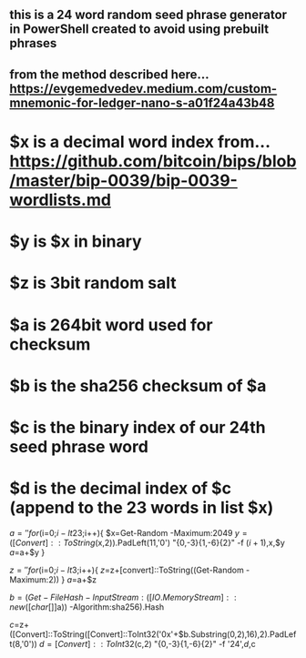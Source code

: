 ## this is a 24 word random seed phrase generator in PowerShell created to avoid using prebuilt phrases
## from the method described here... https://evgemedvedev.medium.com/custom-mnemonic-for-ledger-nano-s-a01f24a43b48
# $x is a decimal word index from... https://github.com/bitcoin/bips/blob/master/bip-0039/bip-0039-wordlists.md
# $y is $x in binary
# $z is 3bit random salt
# $a is 264bit word used for checksum
# $b is the sha256 checksum of $a
# $c is the binary index of our 24th seed phrase word
# $d is the decimal index of $c (append to the 23 words in list $x)

$a=''
for($i=0;$i -lt 23;$i++){
	$x=Get-Random -Maximum:2049
	$y=([Convert]::ToString($x,2)).PadLeft(11,'0')
	"{0,-3}{1,-6}{2}" -f ($i+1),$x,$y
	$a=$a+$y
}

$z=''
for($i=0;$i -lt 3;$i++){
	$z=$z+[convert]::ToString((Get-Random -Maximum:2))
}
$a=$a+$z

$b=(Get-FileHash -InputStream:([IO.MemoryStream]::new([char[]]$a)) -Algorithm:sha256).Hash

$c=$z+([Convert]::ToString([Convert]::ToInt32('0x'+$b.Substring(0,2),16),2).PadLeft(8,'0'))
$d=[Convert]::ToInt32($c,2)
"{0,-3}{1,-6}{2}" -f '24',$d,$c
